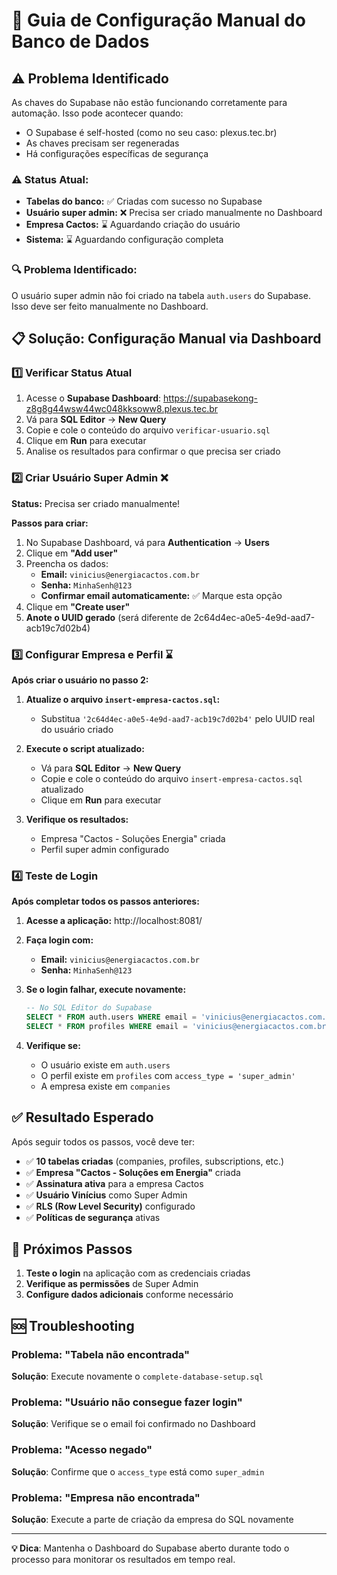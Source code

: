 # 🚀 Guia de Configuração Manual do Banco de Dados

## ⚠️ Problema Identificado

As chaves do Supabase não estão funcionando corretamente para automação. Isso pode acontecer quando:
- O Supabase é self-hosted (como no seu caso: plexus.tec.br)
- As chaves precisam ser regeneradas
- Há configurações específicas de segurança

### ⚠️ Status Atual:
- **Tabelas do banco:** ✅ Criadas com sucesso no Supabase
- **Usuário super admin:** ❌ Precisa ser criado manualmente no Dashboard
- **Empresa Cactos:** ⌛ Aguardando criação do usuário
- **Sistema:** ⌛ Aguardando configuração completa

### 🔍 Problema Identificado:
O usuário super admin não foi criado na tabela `auth.users` do Supabase. Isso deve ser feito manualmente no Dashboard.

## 📋 Solução: Configuração Manual via Dashboard

### 1️⃣ **Verificar Status Atual**

1. Acesse o **Supabase Dashboard**: https://supabasekong-z8g8g44wsw44wc048kksoww8.plexus.tec.br
2. Vá para **SQL Editor** → **New Query**
3. Copie e cole o conteúdo do arquivo `verificar-usuario.sql`
4. Clique em **Run** para executar
5. Analise os resultados para confirmar o que precisa ser criado

### 2️⃣ **Criar Usuário Super Admin** ❌

**Status:** Precisa ser criado manualmente!

**Passos para criar:**
1. No Supabase Dashboard, vá para **Authentication** → **Users**
2. Clique em **"Add user"**
3. Preencha os dados:
   - **Email:** `vinicius@energiacactos.com.br`
   - **Senha:** `MinhaSenh@123`
   - **Confirmar email automaticamente:** ✅ Marque esta opção
4. Clique em **"Create user"**
5. **Anote o UUID gerado** (será diferente de 2c64d4ec-a0e5-4e9d-aad7-acb19c7d02b4)

### 3️⃣ **Configurar Empresa e Perfil** ⌛

**Após criar o usuário no passo 2:**

1. **Atualize o arquivo `insert-empresa-cactos.sql`:**
   - Substitua `'2c64d4ec-a0e5-4e9d-aad7-acb19c7d02b4'` pelo UUID real do usuário criado

2. **Execute o script atualizado:**
   - Vá para **SQL Editor** → **New Query**
   - Copie e cole o conteúdo do arquivo `insert-empresa-cactos.sql` atualizado
   - Clique em **Run** para executar

3. **Verifique os resultados:**
   - Empresa "Cactos - Soluções Energia" criada
   - Perfil super admin configurado

### 4️⃣ **Teste de Login**

**Após completar todos os passos anteriores:**

1. **Acesse a aplicação:** http://localhost:8081/
2. **Faça login com:**
   - **Email:** `vinicius@energiacactos.com.br`
   - **Senha:** `MinhaSenh@123`

3. **Se o login falhar, execute novamente:**
   ```sql
   -- No SQL Editor do Supabase
   SELECT * FROM auth.users WHERE email = 'vinicius@energiacactos.com.br';
   SELECT * FROM profiles WHERE email = 'vinicius@energiacactos.com.br';
   ```

4. **Verifique se:**
   - O usuário existe em `auth.users`
   - O perfil existe em `profiles` com `access_type = 'super_admin'`
   - A empresa existe em `companies`

## ✅ **Resultado Esperado**

Após seguir todos os passos, você deve ter:

- ✅ **10 tabelas criadas** (companies, profiles, subscriptions, etc.)
- ✅ **Empresa "Cactos - Soluções em Energia"** criada
- ✅ **Assinatura ativa** para a empresa Cactos
- ✅ **Usuário Vinícius** como Super Admin
- ✅ **RLS (Row Level Security)** configurado
- ✅ **Políticas de segurança** ativas

## 🔧 **Próximos Passos**

1. **Teste o login** na aplicação com as credenciais criadas
2. **Verifique as permissões** de Super Admin
3. **Configure dados adicionais** conforme necessário

## 🆘 **Troubleshooting**

### Problema: "Tabela não encontrada"
**Solução**: Execute novamente o `complete-database-setup.sql`

### Problema: "Usuário não consegue fazer login"
**Solução**: Verifique se o email foi confirmado no Dashboard

### Problema: "Acesso negado"
**Solução**: Confirme que o `access_type` está como `super_admin`

### Problema: "Empresa não encontrada"
**Solução**: Execute a parte de criação da empresa do SQL novamente

---

**💡 Dica**: Mantenha o Dashboard do Supabase aberto durante todo o processo para monitorar os resultados em tempo real.